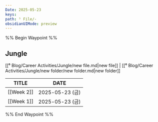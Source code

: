 ```yaml
---
Date: 2025-05-23
keys:  
path: ⁵ File/-
obsidianUIMode: preview
---
```

%% Begin Waypoint %%
## Jungle

[[⁶ Blog/Career Activities/Jungle/new file.md\|new file]] | [[⁶ Blog/Career Activities/Jungle/new folder/new folder.md\|new folder]]

|TITLE|DATE|
|---|---|
|[[Week 2]]|2025-05-23 (금)|
|[[Week 1]]|2025-05-23 (금)|


%% End Waypoint %%

